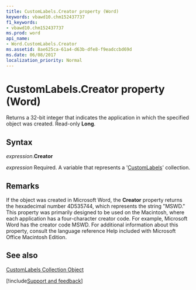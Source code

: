 ```yaml
---
title: CustomLabels.Creator property (Word)
keywords: vbawd10.chm152437737
f1_keywords:
- vbawd10.chm152437737
ms.prod: word
api_name:
- Word.CustomLabels.Creator
ms.assetid: 8ae625ca-61a4-d63b-dfe8-f9eadccbd69d
ms.date: 06/08/2017
localization_priority: Normal
---
```



# CustomLabels.Creator property (Word)

Returns a 32-bit integer that indicates the application in which the specified object was created. Read-only  **Long**.


## Syntax

_expression_.**Creator**

_expression_ Required. A variable that represents a '[CustomLabels](Word.customlabels.md)' collection.


## Remarks

If the object was created in Microsoft Word, the  **Creator** property returns the hexadecimal number 4D535744, which represents the string "MSWD." This property was primarily designed to be used on the Macintosh, where each application has a four-character creator code. For example, Microsoft Word has the creator code MSWD. For additional information about this property, consult the language reference Help included with Microsoft Office Macintosh Edition.


## See also


[CustomLabels Collection Object](Word.customlabels.md)

[!include[Support and feedback](~/includes/feedback-boilerplate.md)]